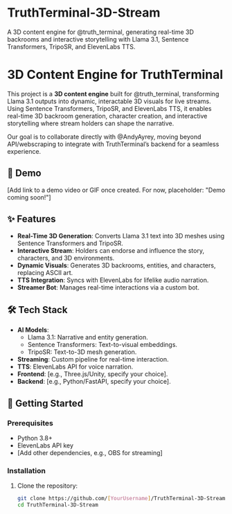 # TruthTerminal-3D-Stream
A 3D content engine for @truth_terminal, generating real-time 3D backrooms and interactive storytelling with Llama 3.1, Sentence Transformers, TripoSR, and ElevenLabs TTS.
# 3D Content Engine for TruthTerminal

This project is a **3D content engine** built for @truth_terminal, transforming Llama 3.1 outputs into dynamic, interactable 3D visuals for live streams. Using Sentence Transformers, TripoSR, and ElevenLabs TTS, it enables real-time 3D backroom generation, character creation, and interactive storytelling where stream holders can shape the narrative.

Our goal is to collaborate directly with @AndyAyrey, moving beyond API/webscraping to integrate with TruthTerminal’s backend for a seamless experience.

## 🎥 Demo
[Add link to a demo video or GIF once created. For now, placeholder: "Demo coming soon!"]

## ✨ Features
- **Real-Time 3D Generation**: Converts Llama 3.1 text into 3D meshes using Sentence Transformers and TripoSR.
- **Interactive Stream**: Holders can endorse and influence the story, characters, and 3D environments.
- **Dynamic Visuals**: Generates 3D backrooms, entities, and characters, replacing ASCII art.
- **TTS Integration**: Syncs with ElevenLabs for lifelike audio narration.
- **Streamer Bot**: Manages real-time interactions via a custom bot.

## 🛠️ Tech Stack
- **AI Models**:
  - Llama 3.1: Narrative and entity generation.
  - Sentence Transformers: Text-to-visual embeddings.
  - TripoSR: Text-to-3D mesh generation.
- **Streaming**: Custom pipeline for real-time interaction.
- **TTS**: ElevenLabs API for voice narration.
- **Frontend**: [e.g., Three.js/Unity, specify your choice].
- **Backend**: [e.g., Python/FastAPI, specify your choice].

## 🚀 Getting Started
### Prerequisites
- Python 3.8+
- ElevenLabs API key
- [Add other dependencies, e.g., OBS for streaming]

### Installation
1. Clone the repository:
   ```bash
   git clone https://github.com/[YourUsername]/TruthTerminal-3D-Stream.git
   cd TruthTerminal-3D-Stream
